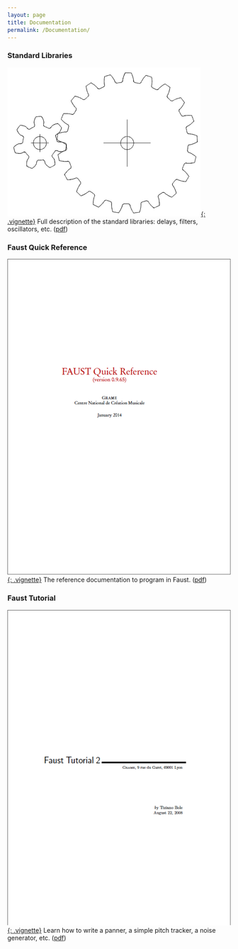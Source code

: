 ```yaml
---
layout: page
title: Documentation
permalink: /Documentation/
---
```


### Standard Libraries

[![Faust libraries](/images/gear.png){: .vignette}](/library.html)
Full description of the standard libraries: delays, filters, oscillators, etc. ([pdf](/library.pdf))


### Faust Quick Reference

[![Faust quick reference](/images/faust-quick-reference.png){: .vignette}](/images/faust-quick-reference.pdf)
The reference documentation to program in Faust. ([pdf](/images/faust-quick-reference.pdf))

### Faust Tutorial

[![Faust tutorial 2](/images/faust-tutorial2.png){: .vignette}](/images/faust-tutorial2.pdf)
Learn how to write a panner, a simple pitch tracker, a noise generator, etc. ([pdf](/images/faust-tutorial2.pdf))
